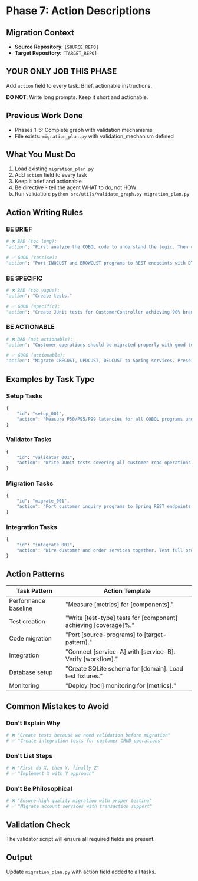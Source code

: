 # Phase 7: Action Descriptions

## Migration Context
- **Source Repository**: `[SOURCE_REPO]`
- **Target Repository**: `[TARGET_REPO]`

## YOUR ONLY JOB THIS PHASE
Add `action` field to every task. Brief, actionable instructions.

**DO NOT**: Write long prompts. Keep it short and actionable.

## Previous Work Done
- Phases 1-6: Complete graph with validation mechanisms
- File exists: `migration_plan.py` with validation_mechanism defined

## What You Must Do
1. Load existing `migration_plan.py`
2. Add `action` field to every task
3. Keep it brief and actionable
4. Be directive - tell the agent WHAT to do, not HOW
5. Run validation: `python src/utils/validate_graph.py migration_plan.py`

## Action Writing Rules

### BE BRIEF
```python
# ❌ BAD (too long):
"action": "First analyze the COBOL code to understand the logic. Then create a Spring Boot controller. Map the COBOL data structures to Java DTOs. Implement the repository layer. Add error handling. Configure the endpoints."

# ✅ GOOD (concise):
"action": "Port INQCUST and BROWCUST programs to REST endpoints with DTOs."
```

### BE SPECIFIC
```python
# ❌ BAD (too vague):
"action": "Create tests."

# ✅ GOOD (specific):
"action": "Create JUnit tests for CustomerController achieving 90% branch coverage."
```

### BE ACTIONABLE
```python
# ❌ BAD (not actionable):
"action": "Customer operations should be migrated properly with good test coverage."

# ✅ GOOD (actionable):
"action": "Migrate CRECUST, UPDCUST, DELCUST to Spring services. Preserve transaction boundaries."
```

## Examples by Task Type

### Setup Tasks
```python
{
    "id": "setup_001",
    "action": "Measure P50/P95/P99 latencies for all COBOL programs under load."
}
```

### Validator Tasks
```python
{
    "id": "validator_001",  
    "action": "Write JUnit tests covering all customer read operations. Target 90% coverage."
}
```

### Migration Tasks
```python
{
    "id": "migrate_001",
    "action": "Port customer inquiry programs to Spring REST endpoints."
}
```

### Integration Tasks
```python
{
    "id": "integrate_001",
    "action": "Wire customer and order services together. Test full order lifecycle."
}
```

## Action Patterns

| Task Pattern | Action Template |
|--------------|-----------------|
| Performance baseline | "Measure [metrics] for [components]." |
| Test creation | "Write [test-type] tests for [component] achieving [coverage]%." |
| Code migration | "Port [source-programs] to [target-pattern]." |
| Integration | "Connect [service-A] with [service-B]. Verify [workflow]." |
| Database setup | "Create SQLite schema for [domain]. Load test fixtures." |
| Monitoring | "Deploy [tool] monitoring for [metrics]." |

## Common Mistakes to Avoid

### Don't Explain Why
```python
# ❌ "Create tests because we need validation before migration"
# ✅ "Create integration tests for customer CRUD operations"
```

### Don't List Steps
```python
# ❌ "First do X, then Y, finally Z"  
# ✅ "Implement X with Y approach"
```

### Don't Be Philosophical
```python
# ❌ "Ensure high quality migration with proper testing"
# ✅ "Migrate account services with transaction support"
```

## Validation Check
The validator script will ensure all required fields are present.

## Output
Update `migration_plan.py` with action field added to all tasks.
